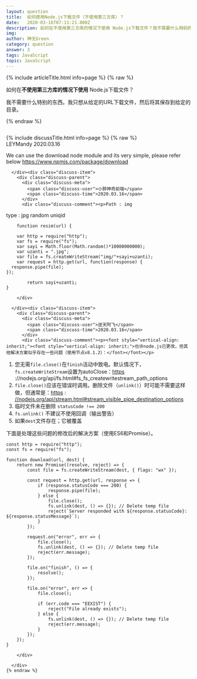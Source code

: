 ```yaml
---
layout: question
title:  如何使用Node.js下载文件（不使用第三方库）？
date:   2020-03-16T07:11:21.000Z
description: 如何在不使用第三方库的情况下使用 Node.js下载文件？我不需要什么特别的东西。我只想从给定的URL下载文件，然后将其保存到给定的目录。...
img: 
author: 神无Green
category: question
answer: 3
tags: JavaScript
topic: JavaScript
---
```

<div class="article-root">
  <div class="article">
    {% include articleTitle.html info=page %}
    {% raw %}
    <div class="article-content"><p><font style="vertical-align: inherit;"><font style="vertical-align: inherit;">如何在</font></font><strong><font style="vertical-align: inherit;"><font style="vertical-align: inherit;">不使用第三方库的情况下使用</font></font></strong><font style="vertical-align: inherit;"><font style="vertical-align: inherit;"> Node.js下载文件</font><font style="vertical-align: inherit;">？</font></font></p>

<p><font style="vertical-align: inherit;"><font style="vertical-align: inherit;">我不需要什么特别的东西。</font><font style="vertical-align: inherit;">我只想从给定的URL下载文件，然后将其保存到给定的目录。</font></font></p></div>
    {% endraw %}
  </div>
  <p style="height: 0;width:0;overflow: hidden;"> 第1782篇《如何使用Node.js下载文件（不使用第三方库）？》来自Winter(https://github.com/aiyld/aiyld.github.io)的站点</p>
  <div class="discuss-wrapper">
    {% include discussTitle.html info=page %}
    {% raw %}
    <div class="discuss-item">
        <div class="discuss-parent">
          <div class="discuss-meta">
            <span class="discuss-user">LEYMandy</span>
            <span class="discuss-time">2020.03.16</span>
          </div>
          <div class="discuss-comment"><p>We can use the download node module and its very simple, please refer below
<a href="https://www.npmjs.com/package/download" rel="nofollow noreferrer">https://www.npmjs.com/package/download</a></p></div>
        </div>
        
      </div><div class="discuss-item">
        <div class="discuss-parent">
          <div class="discuss-meta">
            <span class="discuss-user">小胖神奇前端</span>
            <span class="discuss-time">2020.03.16</span>
          </div>
          <div class="discuss-comment"><p>Path : img
type : jpg 
random uniqid </p>

<pre><code>    function resim(url) {<font></font>
<font></font>
    var http = require("http");<font></font>
    var fs = require("fs");<font></font>
    var sayi = Math.floor(Math.random()*10000000000);<font></font>
    var uzanti = ".jpg";<font></font>
    var file = fs.createWriteStream("img/"+sayi+uzanti);<font></font>
    var request = http.get(url, function(response) {<font></font>
  response.pipe(file);<font></font>
});<font></font>
<font></font>
        return sayi+uzanti;<font></font>
}<font></font>
</code></pre></div>
        </div>
        
      </div><div class="discuss-item">
        <div class="discuss-parent">
          <div class="discuss-meta">
            <span class="discuss-user">逆天阿飞</span>
            <span class="discuss-time">2020.03.16</span>
          </div>
          <div class="discuss-comment"><p><font style="vertical-align: inherit;"><font style="vertical-align: inherit;">也许node.js已更改，但其他解决方案似乎存在一些问题（使用节点v8.1.2）：</font></font></p>

<ol>
<li><font style="vertical-align: inherit;"><font style="vertical-align: inherit;">您无需</font></font><code>file.close()</code><font style="vertical-align: inherit;"><font style="vertical-align: inherit;">在</font></font><code>finish</code><font style="vertical-align: inherit;"><font style="vertical-align: inherit;">活动中</font><font style="vertical-align: inherit;">致电</font><font style="vertical-align: inherit;">。</font><font style="vertical-align: inherit;">默认情况下，</font></font><code>fs.createWriteStream</code><font style="vertical-align: inherit;"><font style="vertical-align: inherit;">设置为autoClose：</font><a href="https://nodejs.org/api/fs.html#fs_fs_createwritestream_path_options" rel="noreferrer"><font style="vertical-align: inherit;">https</font></a><font style="vertical-align: inherit;"> ://nodejs.org/api/fs.html#fs_fs_createwritestream_path_options</font></font><a href="https://nodejs.org/api/fs.html#fs_fs_createwritestream_path_options" rel="noreferrer"><font style="vertical-align: inherit;"></font></a></li>
<li><code>file.close()</code><font style="vertical-align: inherit;"><font style="vertical-align: inherit;">应该在错误时调用。</font><font style="vertical-align: inherit;">删除文件（</font></font><code>unlink()</code><font style="vertical-align: inherit;"><font style="vertical-align: inherit;">）</font><font style="vertical-align: inherit;">时可能不需要这样做</font><font style="vertical-align: inherit;">，但通常是：</font><a href="https://nodejs.org/api/stream.html#stream_readable_pipe_destination_options" rel="noreferrer"><font style="vertical-align: inherit;">https</font></a><font style="vertical-align: inherit;"> : </font></font><a href="https://nodejs.org/api/stream.html#stream_readable_pipe_destination_options" rel="noreferrer"><font style="vertical-align: inherit;"><font style="vertical-align: inherit;">//nodejs.org/api/stream.html#stream_visible_pipe_destination_options</font></font></a></li>
<li><font style="vertical-align: inherit;"><font style="vertical-align: inherit;">临时文件未在删除 </font></font><code>statusCode !== 200</code></li>
<li><code>fs.unlink()</code><font style="vertical-align: inherit;"><font style="vertical-align: inherit;"> 不建议不使用回调（输出警告）</font></font></li>
<li><font style="vertical-align: inherit;"><font style="vertical-align: inherit;">如果</font></font><code>dest</code><font style="vertical-align: inherit;"><font style="vertical-align: inherit;">文件存在；</font><font style="vertical-align: inherit;">它被覆盖</font></font></li>
</ol>

<p><font style="vertical-align: inherit;"><font style="vertical-align: inherit;">下面是处理这些问题的修改后的解决方案（使用ES6和Promise）。</font></font></p>

<pre><code>const http = require("http");<font></font>
const fs = require("fs");<font></font>
<font></font>
function download(url, dest) {<font></font>
    return new Promise((resolve, reject) =&gt; {<font></font>
        const file = fs.createWriteStream(dest, { flags: "wx" });<font></font>
<font></font>
        const request = http.get(url, response =&gt; {<font></font>
            if (response.statusCode === 200) {<font></font>
                response.pipe(file);<font></font>
            } else {<font></font>
                file.close();<font></font>
                fs.unlink(dest, () =&gt; {}); // Delete temp file<font></font>
                reject(`Server responded with ${response.statusCode}: ${response.statusMessage}`);<font></font>
            }<font></font>
        });<font></font>
<font></font>
        request.on("error", err =&gt; {<font></font>
            file.close();<font></font>
            fs.unlink(dest, () =&gt; {}); // Delete temp file<font></font>
            reject(err.message);<font></font>
        });<font></font>
<font></font>
        file.on("finish", () =&gt; {<font></font>
            resolve();<font></font>
        });<font></font>
<font></font>
        file.on("error", err =&gt; {<font></font>
            file.close();<font></font>
<font></font>
            if (err.code === "EEXIST") {<font></font>
                reject("File already exists");<font></font>
            } else {<font></font>
                fs.unlink(dest, () =&gt; {}); // Delete temp file<font></font>
                reject(err.message);<font></font>
            }<font></font>
        });<font></font>
    });<font></font>
}<font></font>
</code></pre></div>
        </div>
        
      </div>
    {% endraw %}
  </div>
<div>
